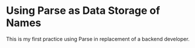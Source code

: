 # Using Parse as Data Storage of Names

This is my first practice using Parse in replacement of a backend developer. 